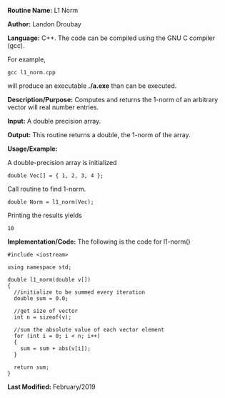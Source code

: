 **Routine Name:**           L1 Norm

**Author:** Landon Droubay

**Language:** C++. The code can be compiled using the GNU C compiler (gcc).

For example,

    gcc l1_norm.cpp

will produce an executable **./a.exe** than can be executed. 

**Description/Purpose:** Computes and returns the 1-norm of an arbitrary vector will real number entries.

**Input:** A double precision array.

**Output:** This routine returns a double, the 1-norm of the array.

**Usage/Example:**

A double-precision array is initialized

```c_cpp
double Vec[] = { 1, 2, 3, 4 };
```
Call routine to find 1-norm.

```c_cpp
double Norm = l1_norm(Vec);
```

Printing the results yields

```c_cpp
10
```

**Implementation/Code:** The following is the code for l1-norm()

```c_cpp
#include <iostream>

using namespace std;

double l1_norm(double v[])
{
  //initialize to be summed every iteration
  double sum = 0.0;

  //get size of vector
  int n = sizeof(v);

  //sum the absolute value of each vector element
  for (int i = 0; i < n; i++)
  {
    sum = sum + abs(v[i]);
  }

  return sum;
}
```
**Last Modified:** February/2019


